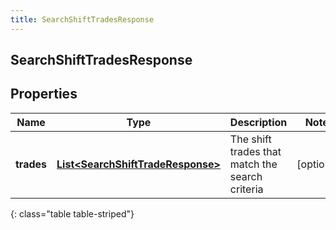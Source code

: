 ```yaml
---
title: SearchShiftTradesResponse
---
```


## SearchShiftTradesResponse

## Properties

| Name       | Type                                                                                         | Description                                     | Notes      |
| ---------- | -------------------------------------------------------------------------------------------- | ----------------------------------------------- | ---------- |
| **trades** | <!----><!---->[**List&lt;SearchShiftTradeResponse&gt;**](SearchShiftTradeResponse.md)<!----> | The shift trades that match the search criteria | [optional] |

{: class="table table-striped"}
